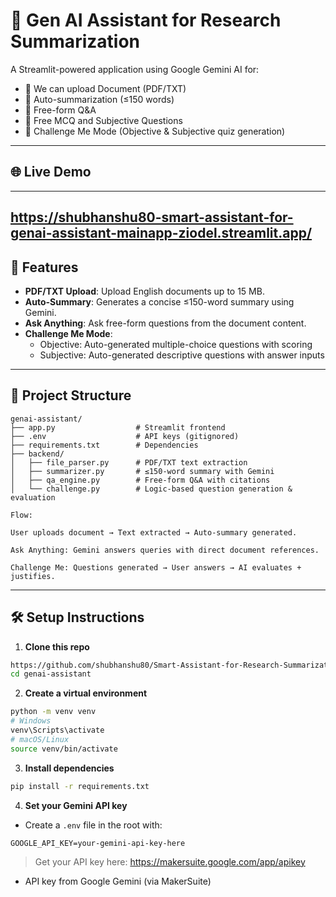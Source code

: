 # 🧠 Gen AI Assistant for Research Summarization

A Streamlit-powered application using Google Gemini AI for:
- 📄 We can upload Document (PDF/TXT)
- 🧠 Auto-summarization (≤150 words)
- 💬 Free-form Q&A
- 💬 Free MCQ and Subjective Questions
- 🎯 Challenge Me Mode (Objective & Subjective quiz generation)

---

## 🌐 Live Demo
---
https://shubhanshu80-smart-assistant-for-genai-assistant-mainapp-ziodel.streamlit.app/
---

## 🚀 Features

- **PDF/TXT Upload**: Upload English documents up to 15 MB.
- **Auto-Summary**: Generates a concise ≤150-word summary using Gemini.
- **Ask Anything**: Ask free-form questions from the document content.
- **Challenge Me Mode**:
  - Objective: Auto-generated multiple-choice questions with scoring
  - Subjective: Auto-generated descriptive questions with answer inputs

---
## 📁 Project Structure

```
genai-assistant/
├── app.py                  # Streamlit frontend
├── .env                    # API keys (gitignored)
├── requirements.txt        # Dependencies
├── backend/
│   ├── file_parser.py      # PDF/TXT text extraction
│   ├── summarizer.py       # ≤150-word summary with Gemini
│   ├── qa_engine.py        # Free-form Q&A with citations
│   └── challenge.py        # Logic-based question generation & evaluation
```

```
Flow:

User uploads document → Text extracted → Auto-summary generated.

Ask Anything: Gemini answers queries with direct document references.

Challenge Me: Questions generated → User answers → AI evaluates + justifies.
```

---

## 🛠️ Setup Instructions

1. **Clone this repo**
```bash
https://github.com/shubhanshu80/Smart-Assistant-for-Research-Summarization---EZ-Task.git
cd genai-assistant
```

2. **Create a virtual environment**
```bash
python -m venv venv
# Windows
venv\Scripts\activate
# macOS/Linux
source venv/bin/activate
```

3. **Install dependencies**
```bash
pip install -r requirements.txt
```

4. **Set your Gemini API key**
- Create a `.env` file in the root with:
```
GOOGLE_API_KEY=your-gemini-api-key-here
```

> Get your API key here: https://makersuite.google.com/app/apikey

- API key from Google Gemini (via MakerSuite)

